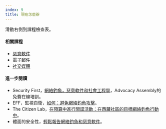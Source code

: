 ```yaml
---
index: 9
title: 現在怎麼辦
---
```

滑動右側到課程檢查表。

#### **相關課程**

*   [惡意軟件](umbrella://information/malware)
*   [電子郵件](umbrella://communications/email)
*   [社交媒體](umbrella://communications/social-media)

#### **進一步閱讀**

*   Security First，[網絡釣魚，惡意軟件和社會工程學](https://advocacyassembly.org/en/courses/30/#/chapter/1/lesson/1)，Advocacy Assembly的免費在線培訓。
*   EFF，監視自衛，[如何：避免網絡釣魚攻擊](https://ssd.eff.org/en/module/how-avoid-phishing-attacks)。
*   The Citizen Lab，[在預算中進行間諜活動：在西藏社區的目標網絡釣魚行動中](https://citizenlab.ca/2018/01/spying-on-a-budget-inside-a-phishing-operation-with-targets-in-the-tibetan-community/#part2)。
*   體面的安全性，[輕鬆報告網絡釣魚和惡意軟件](https://decentsecurity.com/#/malware-web-and-phishing-investigation/)。
